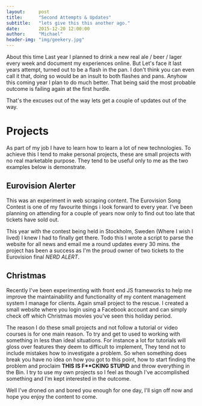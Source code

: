 ```yaml
---
layout:     post
title:      "Second Attempts & Updates"
subtitle:   "lets give this this another ago."
date:       2015-12-20 12:00:00
author:     "Michael"
header-img: "img/geekery.jpg"
---
```

About this time Last year I planned to drink a new real ale / beer / lager every week and document my experiences online. But Let's face it last years attempt, turned out to be a flash in the pan. I don't think you can even call it that, doing so would be an insult to both flashes and pans. Anyhow this coming year I plan to do much better. That being said the most probable outcome is failing again at the first hurdle.

That's the excuses out of the way lets get a couple of updates out of the way. 

# Projects

As part of my job I have to learn how to learn a lot of new technologies. To achieve this I tend to make personal projects, these are small projects with no real marketable purpose. They tend to be useful only to me as the two examples below is demonstrate. 

## Eurovision Alerter

This was an experiment in web scraping content. The Eurovision Song Contest is one of my favourite things i look forward to every year. I've been planning on attending for a couple of years now only to find out too late that tickets have sold out. 

This year with the contest being held in Stockholm, Sweden (Where I wish I lived) I knew I had to finally get there. Todo this I wrote a script to parse the website for all news and email me a round updates every 30 mins. the project has been a success as I'm the proud owner of two tickets to the Eurovision final _NERD ALERT_.

## Christmas

Recently I've been experimenting with front end JS frameworks to help me improve the maintainability and functionality of my content management system I manage for clients. Again small project to the rescue. I created a small website where you login using a Facebook account and can simply check off which Christmas movies you've seen this holiday period.

The reason I do these small projects and not follow a tutorial or video courses is for one main reason. To try and get to used to working with something in less than ideal situations. For instance a lot for tutorials will gloss over features they deem to difficult to implement, They tend not to include mistakes how to investigate a problem. So when something does break you have no idea on how you got to this point, how to start finding the problem and proclaim **THIS IS F\*\*CKING STUPID** and throw everything in the Bin. I try to use my own projects so I feel as though I've accomplished something and I'm kept interested in the outcome.

Well I've droned on and bored you enough for one day, I'll sign off now and hope you enjoy the content to come.
